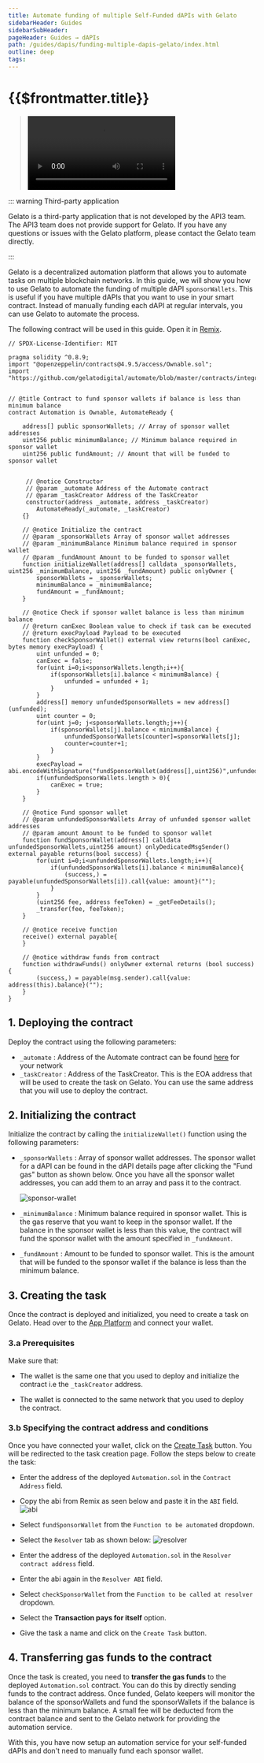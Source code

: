 ```yaml
---
title: Automate funding of multiple Self-Funded dAPIs with Gelato
sidebarHeader: Guides
sidebarSubHeader:
pageHeader: Guides → dAPIs
path: /guides/dapis/funding-multiple-dapis-gelato/index.html
outline: deep
tags:
---
```


<!-- https://blog.chain.link/smart-contract-call-another-smart-contract/ -->

<!-- https://medium.com/@blockchain101/calling-the-function-of-another-contract-in-solidity-f9edfa921f4c -->

<PageHeader/>

<SearchHighlight/>

<FlexStartTag/>

# {{$frontmatter.title}}

> <Video src="https://www.youtube.com/embed/9tbxmPXZs6A"/>

::: warning Third-party application

Gelato is a third-party application that is not developed by the API3 team. The
API3 team does not provide support for Gelato. If you have any questions or
issues with the Gelato platform, please contact the Gelato team directly.

:::

Gelato is a decentralized automation platform that allows you to automate tasks
on multiple blockchain networks. In this guide, we will show you how to use
Gelato to automate the funding of multiple dAPI `sponsorWallets`. This is useful
if you have multiple dAPIs that you want to use in your smart contract. Instead
of manually funding each dAPI at regular intervals, you can use Gelato to
automate the process.

The following contract will be used in this guide. Open it in
[Remix](https://remix.ethereum.org/#url=https://raw.githubusercontent.com/api3-ecosystem/remix-contracts/master/contracts/Automation.sol).

```solidity
// SPDX-License-Identifier: MIT

pragma solidity ^0.8.9;
import "@openzeppelin/contracts@4.9.5/access/Ownable.sol";
import "https://github.com/gelatodigital/automate/blob/master/contracts/integrations/AutomateReady.sol";


// @title Contract to fund sponsor wallets if balance is less than minimum balance
contract Automation is Ownable, AutomateReady {

    address[] public sponsorWallets; // Array of sponsor wallet addresses
    uint256 public minimumBalance; // Minimum balance required in sponsor wallet
    uint256 public fundAmount; // Amount that will be funded to sponsor wallet


     // @notice Constructor
     // @param _automate Address of the Automate contract
     // @param _taskCreator Address of the TaskCreator
     constructor(address _automate, address _taskCreator)
        AutomateReady(_automate, _taskCreator)
    {}

    // @notice Initialize the contract
    // @param _sponsorWallets Array of sponsor wallet addresses
    // @param _minimumBalance Minimum balance required in sponsor wallet
    // @param _fundAmount Amount to be funded to sponsor wallet
    function initializeWallet(address[] calldata _sponsorWallets, uint256 _minimumBalance, uint256 _fundAmount) public onlyOwner {
        sponsorWallets = _sponsorWallets;
        minimumBalance = _minimumBalance;
        fundAmount = _fundAmount;
    }

    // @notice Check if sponsor wallet balance is less than minimum balance
    // @return canExec Boolean value to check if task can be executed
    // @return execPayload Payload to be executed
    function checkSponsorWallet() external view returns(bool canExec,  bytes memory execPayload) {
        uint unfunded = 0;
        canExec = false;
        for(uint i=0;i<sponsorWallets.length;i++){
            if(sponsorWallets[i].balance < minimumBalance) {
                unfunded = unfunded + 1;
            }
        }
        address[] memory unfundedSponsorWallets = new address[](unfunded);
        uint counter = 0;
        for(uint j=0; j<sponsorWallets.length;j++){
            if(sponsorWallets[j].balance < minimumBalance) {
                unfundedSponsorWallets[counter]=sponsorWallets[j];
                counter=counter+1;
            }
        }
        execPayload =  abi.encodeWithSignature("fundSponsorWallet(address[],uint256)",unfundedSponsorWallets,fundAmount);
        if(unfundedSponsorWallets.length > 0){
            canExec = true;
        }
    }

    // @notice Fund sponsor wallet
    // @param unfundedSponsorWallets Array of unfunded sponsor wallet addresses
    // @param amount Amount to be funded to sponsor wallet
    function fundSponsorWallet(address[] calldata unfundedSponsorWallets,uint256 amount) onlyDedicatedMsgSender() external payable returns(bool success) {
        for(uint i=0;i<unfundedSponsorWallets.length;i++){
            if(unfundedSponsorWallets[i].balance < minimumBalance){
                (success,) = payable(unfundedSponsorWallets[i]).call{value: amount}("");
            }
        }
        (uint256 fee, address feeToken) = _getFeeDetails();
        _transfer(fee, feeToken);
    }

    // @notice receive function
    receive() external payable{
    }

    // @notice withdraw funds from contract
    function withdrawFunds() onlyOwner external returns (bool success) {
        (success,) = payable(msg.sender).call{value: address(this).balance}("");
    }
}
```

## 1. Deploying the contract

Deploy the contract using the following parameters:

- `_automate` : Address of the Automate contract can be found
  [here](https://docs.gelato.network/developer-services/automate/contract-addresses)
  for your network
- `_taskCreator` : Address of the TaskCreator. This is the EOA address that will
  be used to create the task on Gelato. You can use the same address that you
  will use to deploy the contract.

## 2. Initializing the contract

Initialize the contract by calling the `initializeWallet()` function using the
following parameters:

- `_sponsorWallets` : Array of sponsor wallet addresses. The sponsor wallet for
  a dAPI can be found in the dAPI details page after clicking the "Fund gas"
  button as shown below. Once you have all the sponsor wallet addresses, you can
  add them to an array and pass it to the contract.

  <img src="../../assets/images/dapi-send-sponsorwallet.png" alt="sponsor-wallet" />

- `_minimumBalance` : Minimum balance required in sponsor wallet. This is the
  gas reserve that you want to keep in the sponsor wallet. If the balance in the
  sponsor wallet is less than this value, the contract will fund the sponsor
  wallet with the amount specified in `_fundAmount`.

- `_fundAmount` : Amount to be funded to sponsor wallet. This is the amount that
  will be funded to the sponsor wallet if the balance is less than the minimum
  balance.

## 3. Creating the task

Once the contract is deployed and initialized, you need to create a task on
Gelato. Head over to the [App Platform](https://app.gelato.network/) and connect
your wallet.

### 3.a Prerequisites

Make sure that:

- The wallet is the same one that you used to deploy and initialize the contract
  i.e the `_taskCreator` address.

- The wallet is connected to the same network that you used to deploy the
  contract.

### 3.b Specifying the contract address and conditions

Once you have connected your wallet, click on the
[Create Task](https://app.gelato.network/new-task) button. You will be
redirected to the task creation page. Follow the steps below to create the task:

- Enter the address of the deployed `Automation.sol` in the `Contract Address`
  field.

- Copy the abi from Remix as seen below and paste it in the `ABI` field.
  <img src="../../assets/images/gelato-get-abi.png" alt="abi" />

- Select `fundSponsorWallet` from the `Function to be automated` dropdown.

- Select the `Resolver` tab as shown below:
  <img src="../../assets/images/gelato-resolver.png" alt="resolver" />

- Enter the address of the deployed `Automation.sol` in the
  `Resolver contract address` field.

- Enter the abi again in the `Resolver ABI` field.

- Select `checkSponsorWallet` from the `Function to be called at resolver`
  dropdown.

- Select the **Transaction pays for itself** option.

- Give the task a name and click on the `Create Task` button.

## 4. Transferring gas funds to the contract

Once the task is created, you need to **transfer the gas funds** to the deployed
`Automation.sol` contract. You can do this by directly sending funds to the
contract address. Once funded, Gelato keepers will monitor the balance of the
sponsorWallets and fund the sponsorWallets if the balance is less than the
minimum balance. A small fee will be deducted from the contract balance and sent
to the Gelato network for providing the automation service.

With this, you have now setup an automation service for your self-funded dAPIs
and don't need to manually fund each sponsor wallet.

<FlexEndTag/>
